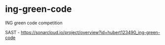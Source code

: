 # ing-green-code
ING green code competition

SAST - https://sonarcloud.io/project/overview?id=hubert123490_ing-green-code
